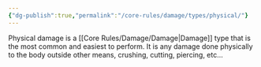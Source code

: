 ```yaml
---
{"dg-publish":true,"permalink":"/core-rules/damage/types/physical/"}
---
```


Physical damage is a [[Core Rules/Damage/Damage\|Damage]] type that is the most common and easiest to perform. It is any damage done physically to the body outside other means, crushing, cutting, piercing, etc... 